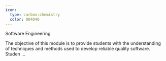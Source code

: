 ```yaml
---
icon:
  type: carbon:chemistry
  color: 004D40
---
```

Software Engineering

The objective of this module is to provide students with the understanding of techniques and methods used to develop reliable quality software. Studen ... 
